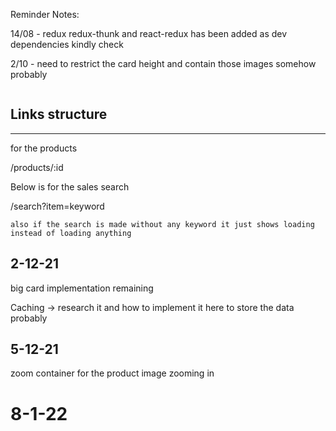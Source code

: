 Reminder Notes:

14/08 - redux redux-thunk and react-redux has been added as dev dependencies kindly check

2/10 - need to restrict the card height and contain those images somehow probably

```

```

## Links structure

---

for the products

/products/:id

Below is for the sales search

/search?item=keyword

```
also if the search is made without any keyword it just shows loading instead of loading anything
```

## 2-12-21

big card implementation remaining

Caching -> research it and how to implement it here to store the data probably

## 5-12-21

zoom container for the product image zooming in

# 8-1-22

<!-- TODO The no of items or products that a person can buy by default at a time if quantity is greater than that has been hard-coded include it (which should be 5 so probably needed) -->
